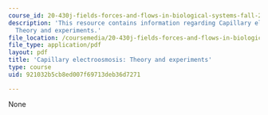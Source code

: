 ```yaml
---
course_id: 20-430j-fields-forces-and-flows-in-biological-systems-fall-2015
description: 'This resource contains information regarding Capillary electroosmosis:
  Theory and experiments.'
file_location: /coursemedia/20-430j-fields-forces-and-flows-in-biological-systems-fall-2015/921032b5cb8ed007f69713deb36d7271_MIT20_430JF15_Lecture21.pdf
file_type: application/pdf
layout: pdf
title: 'Capillary electroosmosis: Theory and experiments'
type: course
uid: 921032b5cb8ed007f69713deb36d7271

---
```

None